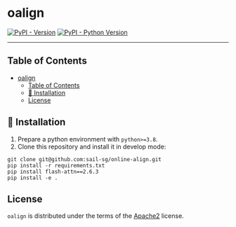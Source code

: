 # oalign

[![PyPI - Version](https://img.shields.io/pypi/v/oalign.svg)](https://pypi.org/project/oalign)
[![PyPI - Python Version](https://img.shields.io/pypi/pyversions/oalign.svg)](https://pypi.org/project/oalign)

-----

## Table of Contents

- [oalign](#oalign)
  - [Table of Contents](#table-of-contents)
  - [:wrench: Installation](#wrench-installation)
  - [License](#license)

## :wrench: Installation
1. Prepare a python environment with `python>=3.8`.
2. Clone this repository and install it in develop mode:
```console
git clone git@github.com:sail-sg/online-align.git
pip install -r requirements.txt
pip install flash-attn==2.6.3
pip install -e .
```

## License

`oalign` is distributed under the terms of the [Apache2](https://www.apache.org/licenses/LICENSE-2.0) license.
